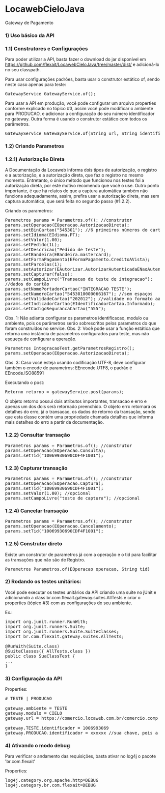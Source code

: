 LocawebCieloJava
================

Gateway de Pagamento

### 1) Uso básico da API

### 1.1) Construtores e Configurações

Para poder utilizar a API, basta fazer o download do jar disponível em https://github.com/flexait/LocawebCieloJava/tree/master/dist/ e adicioná-lo no seu classpath.

Para usar configurações padrões, basta usar o construtor estático of, sendo neste caso apenas para teste:
<pre>
GatewayService GatewayService.of();
</pre>

Para usar a API em produção, você pode configurar um arquivo properties conforme explicado no tópico #3, assim você pode modificar o ambiente para PRODUCAO, e adicionar a configuração do seu número identificador no gateway.
Outra forma é usando o construtor estático com todos os parâmetros.
<pre>
GatewayService GatewayService.of(String url, String identificacao, EModulo modulo, EAmbiente ambiente);
</pre>

### 1.2) Criando Parametros

### 1.2.1) Autorização Direta

A Documentação da Locaweb informa dois tipos de autorização, o registro e a autorização, e a autorização direta, que faz o registro no mesmo momento. Entretanto, o único método que funcionou nos testes foi a autorização direta, por este motivo recomendo que você o use.
Outro ponto importante, é que há relatos de que a captura automática também não funciona adequadamente, assim, prefira usar a autorização direta, mas sem captura automática, que será feita no segundo passo (#1.2.2).

Criando os parametros:

<pre>
Parametros params = Parametros.of(); //construtor
params.setOperacao(EOperacao.AutorizacaoDireta);
params.setBinCartao("545301"); //6 primeiros números do cartao
params.setIdioma(EIdioma.PT);
params.setValor(1.00);
params.setPedido(1L);
params.setDescricao("Pedido de teste");
params.setBandeira(EBandeira.mastercard);
params.setFormaPagamento(EFormaPagamento.CreditoAVista);
params.setParcelas(1);
params.setAutorizar(EAutorizar.AutorizarAutenticadaENaoAutenticada);
params.setCapturar(false);
params.setCampoLivre("Transacao de teste de integracao");
//dados do cartão	
params.setNomePortadorCartao("INTEGRACAO TESTE");
params.setNumeroCartao("5453010000066167"); //sem espaços
params.setValidadeCartao("202012"); //validade no formato aaaamm
params.setIndicadorCartao(EIdentificadorCartao.Informado);
params.setCodigoSegurancaCartao("555");
</pre>

Obs. 1: Não adianta configurar os parametros identificacao, modulo ou ambiente, pois os parâmetros serão sobrescritos pelos parametros do que foram construídos no service.
Obs. 2: Você pode usar a função estática que retorna uma instância de parametros configurados para teste, mas não esqueça de configurar a operação.
<pre>
Parametros IntegracaoTest.getParametrosRegistro();
params.setOperacao(EOperacao.AutorizacaoDireta);
</pre>
Obs. 3: Caso você esteja usando codificação UTF-8, deve configurar também o encode de parametros: EEnconde.UTF8, o padrão é EEncode.ISO88591

Executando o post:
<pre>
Retorno retorno = gatewayService.post(params);
</pre>

O objeto retorno possui dois atributos importantes, transacao e erro e apenas um dos dois será retornado preenchido.
O objeto erro retornará os detalhes do erro, já o transacao, os dados de retorno da transação, sendo que esta classe contém uma propriedade chamada detalhes que informa mais detalhes do erro a partir da documentação.


### 1.2.2) Consultar transação
<pre>
Parametros params = Parametros.of(); //construtor
params.setOperacao(EOperacao.Consulta);
params.setTid("10069930690CDF4F1001");
</pre>

### 1.2.3) Capturar transação
<pre>
Parametros params = Parametros.of(); //construtor
params.setOperacao(EOperacao.Captura);
params.setTid("10069930690CDF4F1001");
params.setValor(1.00); //opcional
params.setCampoLivre("teste de captura"); //opcional
</pre>

### 1.2.4) Cancelar transação
<pre>
Parametros params = Parametros.of(); //construtor
params.setOperacao(EOperacao.Cancelamento);
params.setTid("10069930690CDF4F1001");
</pre>

### 1.2.5) Construtor direto

Existe um construtor de parametros já com a operação e o tid para facilitar as transações que não são de Registro.
<pre>
Parametros Parametros.of(EOperacao operacao, String tid)
</pre>



### 2) Rodando os testes unitários:

Você pode executar os testes unitários da API criando uma suite no jUnit e adicionando a class br.com.flexait.gateway.suites.AllTests e criar o properties (tópico #3) com as configurações do seu ambiente.

Ex.:
<pre>
import org.junit.runner.RunWith;
import org.junit.runners.Suite;
import org.junit.runners.Suite.SuiteClasses;
import br.com.flexait.gateway.suites.AllTests;

@RunWith(Suite.class)
@SuiteClasses({ AllTests.class })
public class SuaClassTest {
...
}
</pre>



### 3) Configuração da API

Properties:
<pre>
# TESTE | PRODUCAO

gateway.ambiente = TESTE
gateway.modulo = CIELO
gateway.url = https://comercio.locaweb.com.br/comercio.comp

gateway.TESTE.identificador = 1006993069
gateway.PRODUCAO.identificador = xxxxxx //sua chave, pois a chave da locaweb não funciona
</pre>



### 4) Ativando o modo debug

Para verificar o andamento das requisições, basta ativar no log4j o pacote 'br.com.flexait'

Properties:
<pre>
log4j.category.org.apache.http=DEBUG
log4j.category.br.com.flexait=DEBUG
</pre>
